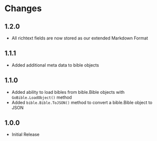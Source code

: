 # Changes

## 1.2.0

- All richtext fields are now stored as our extended Markdown Format

## 1.1.1

- Added additional meta data to bible objects
  
## 1.1.0

- Added ability to load bibles from bible.Bible objects with `GoBible.LoadObject()` method
- Added `bible.Bible.ToJSON()` method to convert a bible.Bible object to JSON

## 1.0.0

- Initial Release